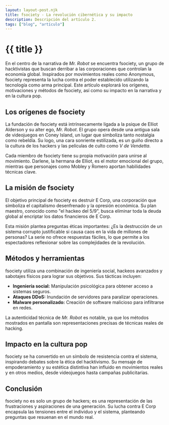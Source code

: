 ```yaml
---
layout: layout-post.njk
title: fsociety - La revolución cibernética y su impacto
description: Descripción del artículo 2.
tags: ["blog", "artículo"]
---
```


# {{ title }}

En el centro de la narrativa de *Mr. Robot* se encuentra fsociety, un grupo de hacktivistas que buscan derribar a las corporaciones que controlan la economía global. Inspirados por movimientos reales como Anonymous, fsociety representa la lucha contra el poder establecido utilizando la tecnología como arma principal. Este artículo explorará los orígenes, motivaciones y métodos de fsociety, así como su impacto en la narrativa y en la cultura pop.

## Los orígenes de fsociety

La fundación de fsociety está intrínsecamente ligada a la psique de Elliot Alderson y su alter ego, *Mr. Robot*. El grupo opera desde una antigua sala de videojuegos en Coney Island, un lugar que simboliza tanto nostalgia como rebeldía. Su logo, una cara sonriente estilizada, es un guiño directo a la cultura de los hackers y las películas de culto como *V de Vendetta*.

Cada miembro de fsociety tiene su propia motivación para unirse al movimiento. Darlene, la hermana de Elliot, es el motor emocional del grupo, mientras que personajes como Mobley y Romero aportan habilidades técnicas clave.

## La misión de fsociety

El objetivo principal de fsociety es destruir E Corp, una corporación que simboliza el capitalismo desenfrenado y la opresión económica. Su plan maestro, conocido como "el hackeo del 5/9", busca eliminar toda la deuda global al encriptar los datos financieros de E Corp.

Esta misión plantea preguntas éticas importantes: ¿Es la destrucción de un sistema corrupto justificable si causa caos en la vida de millones de personas? La serie no ofrece respuestas fáciles, lo que permite a los espectadores reflexionar sobre las complejidades de la revolución.

## Métodos y herramientas

fsociety utiliza una combinación de ingeniería social, hackeos avanzados y sabotajes físicos para lograr sus objetivos. Sus tácticas incluyen:

- **Ingeniería social:** Manipulación psicológica para obtener acceso a sistemas seguros.
- **Ataques DDoS:** Inundación de servidores para paralizar operaciones.
- **Malware personalizado:** Creación de software malicioso para infiltrarse en redes.

La autenticidad técnica de *Mr. Robot* es notable, ya que los métodos mostrados en pantalla son representaciones precisas de técnicas reales de hacking.

## Impacto en la cultura pop

fsociety se ha convertido en un símbolo de resistencia contra el sistema, inspirando debates sobre la ética del hacktivismo. Su mensaje de empoderamiento y su estética distintiva han influido en movimientos reales y en otros medios, desde videojuegos hasta campañas publicitarias.

## Conclusión

fsociety no es solo un grupo de hackers; es una representación de las frustraciones y aspiraciones de una generación. Su lucha contra E Corp encapsula las tensiones entre el individuo y el sistema, planteando preguntas que resuenan en el mundo real.

